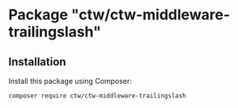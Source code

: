 # Package "ctw/ctw-middleware-trailingslash"

## Installation

Install this package using Composer:

`composer require ctw/ctw-middleware-trailingslash`
